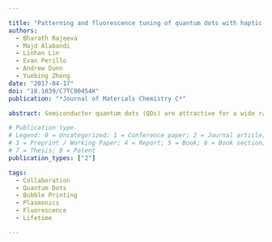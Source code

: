 ```yaml
---

title: "Patterning and fluorescence tuning of quantum dots with haptic-interfaced bubble printing"
authors:
  - Bharath Rajeeva
  - Majd Alabandi
  - Linhan Lin
  - Evan Perillo
  - Andrew Dunn
  - Yuebing Zheng
date: "2017-04-17"
doi: "10.1039/C7TC00454K"
publication: "*Journal of Materials Chemistry C*"

abstract: Semiconductor quantum dots (QDs) are attractive for a wide range of applications such as displays, light-emitting devices, and sensors due to tunable fluorescence wavelength, high brightness, and narrow bandwidth. Most of the applications require precise patterning of QDs with targeted properties on solid-state substrates. Herein, we develop a haptic-interfaced bubble printing (HIBP) technique to enable high-resolution (510 nm) high-throughput (>104 µm/s) patterning of QDs with strong emission tunability and to significantly enhance the accessibility of the technique via smartphone device. The scalability and versatility of the HIBP are demonstrated in our arbitrary patterning of QDs on plasmonic substrates. A detailed study of the plasmonic and photothermal interactions is performed via programmed stage movements to realize tunability of the emission wavelength and lifetime. Finally, the dependence of the hand movement over the properties of the printed QDs in terms of emission wavelength from yellow to blue is established. This work provides a single-step macroscale platform to manipulate nanoscale properties at high resolution and throughput.

# Publication type.
# Legend: 0 = Uncategorized; 1 = Conference paper; 2 = Journal article;
# 3 = Preprint / Working Paper; 4 = Report; 5 = Book; 6 = Book section;
# 7 = Thesis; 8 = Patent
publication_types: ["2"]

tags:
  - Collaboration
  - Quantum Dots
  - Bubble Printing
  - Plasmonics
  - Fluorescence
  - Lifetime

---
```

